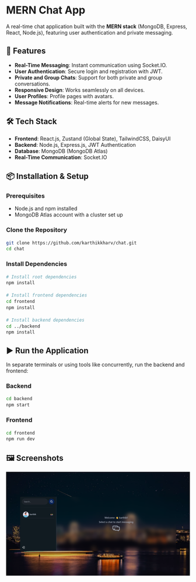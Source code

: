 
# MERN Chat App

A real-time chat application built with the **MERN stack** (MongoDB, Express, React, Node.js), featuring user authentication and private messaging.

## 🚀 Features

- **Real-Time Messaging**: Instant communication using Socket.IO.
- **User Authentication**: Secure login and registration with JWT.
- **Private and Group Chats**: Support for both private and group conversations.
- **Responsive Design**: Works seamlessly on all devices.
- **User Profiles**: Profile pages with avatars.
- **Message Notifications**: Real-time alerts for new messages.

## 🛠️ Tech Stack

- **Frontend**: React.js, Zustand (Global State), TailwindCSS, DaisyUI
- **Backend**: Node.js, Express.js, JWT Authentication
- **Database**: MongoDB (MongoDB Atlas)
- **Real-Time Communication**: Socket.IO

## 📦 Installation & Setup

### Prerequisites

- Node.js and npm installed
- MongoDB Atlas account with a cluster set up

### Clone the Repository

```bash
git clone https://github.com/karthikkharv/chat.git
cd chat
```

### Install Dependencies

```bash
# Install root dependencies
npm install

# Install frontend dependencies
cd frontend
npm install

# Install backend dependencies
cd ../backend
npm install
```

## ▶️ Run the Application

In separate terminals or using tools like concurrently, run the backend and frontend:

### Backend

```bash
cd backend
npm start
```

### Frontend

```bash
cd frontend
npm run dev
```

## 🖼️ Screenshots

![image](screenshots/image.png)
